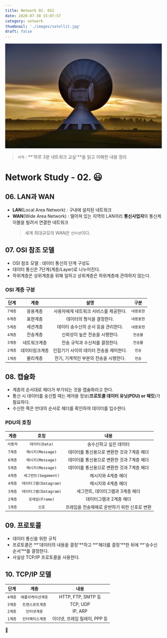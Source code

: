 ```yaml
---
title: Network 02. OSI
date: 2020-07-30 15:07:57
category: network
thumbnail: './images/satellit.jpg'
draft: false
---
```


![](./images/satellit.jpg)

> `서적` : **'하루 3분 네트워크 교실'**을 읽고 이해한 내용 정리

# Network Study - 02. 😃

## 06. LAN과 WAN

- **LAN**(Local Area Network) : 구내에 설치된 네트워크
- **WAN**(Wide Area Network) : 떨어져 있는 지역의 LAN끼리 **통신사업자**의 통신케이블을 빌려서 연결한 네트워크
  > 세계 최대규모의 WAN은 `인터넷`이다.

## 07. OSI 참조 모델

- OSI 참조 모델 : 데이터 통신의 단계 구성도
- 데이터 통신은 7단계(계층/Layer)로 나누어진다.
- 하위계층은 상위계층을 위해 일하고 상위계층은 하위계층에 관여하지 않는다.

### OSI 계층 구분

|  단계   |      계층      |                  설명                   |    구분    |
| :-----: | :------------: | :-------------------------------------: | :--------: |
| `7계층` |    응용계층    | 사용자에게 네트워크 서비스를 제공한다.  | `내용표현` |
| `6계층` |    표현계층    |        데이터의 형식을 결정한다.        | `내용표현` |
| `5계층` |    세션계층    |   데이터 송수신의 순서 등을 관리한다.   | `내용표현` |
| `4계층` |    전송계층    |     신뢰성이 높은 전송을 시행한다.      |  `전송물`  |
| `3계층` |  네트워크계층  |     전송 규칙과 수신처를 결정한다.      |  `전송물`  |
| `2계층` | 데이터링크계층 | 인접기기 사이의 데이터 전송을 제어한다. |   `전송`   |
| `1계층` |    물리계층    | 전기, 기계적인 부분의 전송을 시행한다.  |   `전송`   |

## 08. 캡슐화

- 계층의 순서대로 헤더가 부가되는 것을 캡슐화라고 한다.
- 통신 시 데이터를 송신할 때는 제어용 정보(**프로토콜 데이터 유닛(PDU) or 패킷**)가 필요하다.
- 수신한 쪽은 반대의 순서로 헤더를 확인하여 데이터를 입수한다.

### PDU의 호칭

|   계층   |          호칭          |                     내용                      |
| :------: | :--------------------: | :-------------------------------------------: |
| `사용자` |     `데이터(Data)`     |            송수신하고 싶은 데이터             |
| `7계층`  |   `메시지(Message)`    |  데이터를 통신용으로 변환한 것과 7계층 헤더   |
| `6계층`  |   `메시지(Message)`    |  데이터를 통신용으로 변환한 것과 7계층 헤더   |
| `5계층`  |   `메시지(Message)`    |  데이터를 통신용으로 변환한 것과 7계층 헤더   |
| `4계층`  |  `세그먼트(Segement)`  |              메시지와 4계층 헤더              |
| `4계층`  | `데이터그램(Datagram)` |              메시지와 4계층 헤더              |
| `3계층`  | `데이터그램(Datagram)` |       세그먼트, 데이터그램과 3계층 헤더       |
| `2계층`  |    `프레임(Frame)`     |            데이터그램과 2계층 헤더            |
| `1계층`  |         `신호`         | 프레임을 전송매체로 운반하기 위한 신호로 변환 |

## 09. 프로토콜

- 데이터 통신을 위한 규칙
- 프로토콜은 **'데이터의 내용을 결정'**하고 **'헤더를 결정'**한 뒤에 **'송수신 순서'**를 결정한다.
- 사실상 TCP/IP 프로토콜을 사용한다.

## 10. TCP/IP 모델

|  단계   |        계층        |             내용              |
| :-----: | :----------------: | :---------------------------: |
| `4계층` | `애플리케이션계층` |      HTTP, FTP, SMTP 등       |
| `3계층` |  `트랜스포트계층`  |           TCP, UDP            |
| `2계층` |    `인터넷계층`    |            IP, ARP            |
| `1계층` |  `인터페이스계층`  | 이더넷, 프레임 릴레이, PPP 등 |

👋
